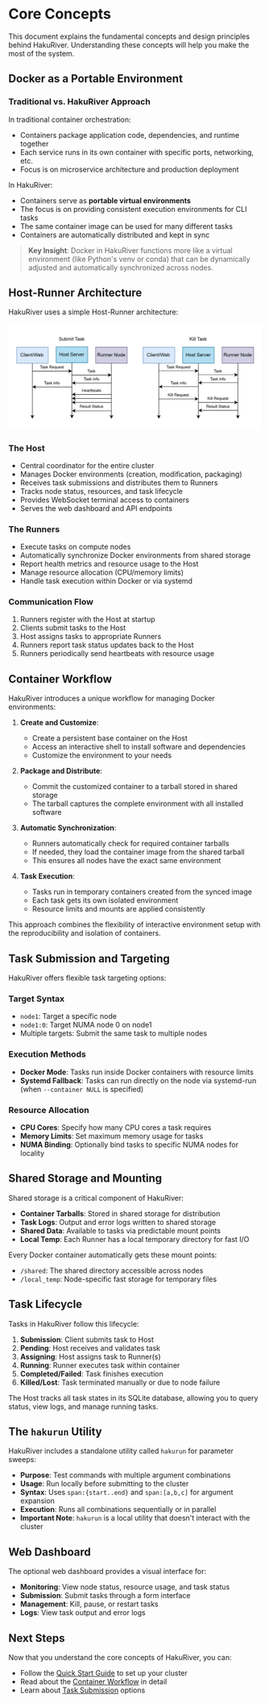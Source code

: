 # Core Concepts

This document explains the fundamental concepts and design principles behind HakuRiver. Understanding these concepts will help you make the most of the system.

## Docker as a Portable Environment

### Traditional vs. HakuRiver Approach

In traditional container orchestration:
- Containers package application code, dependencies, and runtime together
- Each service runs in its own container with specific ports, networking, etc.
- Focus is on microservice architecture and production deployment

In HakuRiver:
- Containers serve as **portable virtual environments**
- The focus is on providing consistent execution environments for CLI tasks
- The same container image can be used for many different tasks
- Containers are automatically distributed and kept in sync

> **Key Insight**: Docker in HakuRiver functions more like a virtual environment (like Python's venv or conda) that can be dynamically adjusted and automatically synchronized across nodes.

## Host-Runner Architecture

HakuRiver uses a simple Host-Runner architecture:

![HakuRiver Flow](../../image/README/HakuRiverFlow.jpg)

### The Host
- Central coordinator for the entire cluster
- Manages Docker environments (creation, modification, packaging)
- Receives task submissions and distributes them to Runners
- Tracks node status, resources, and task lifecycle
- Provides WebSocket terminal access to containers
- Serves the web dashboard and API endpoints

### The Runners
- Execute tasks on compute nodes
- Automatically synchronize Docker environments from shared storage
- Report health metrics and resource usage to the Host
- Manage resource allocation (CPU/memory limits)
- Handle task execution within Docker or via systemd

### Communication Flow
1. Runners register with the Host at startup
2. Clients submit tasks to the Host
3. Host assigns tasks to appropriate Runners
4. Runners report task status updates back to the Host
5. Runners periodically send heartbeats with resource usage

## Container Workflow

HakuRiver introduces a unique workflow for managing Docker environments:

1. **Create and Customize**:
   - Create a persistent base container on the Host
   - Access an interactive shell to install software and dependencies
   - Customize the environment to your needs
   
2. **Package and Distribute**:
   - Commit the customized container to a tarball stored in shared storage
   - The tarball captures the complete environment with all installed software
   
3. **Automatic Synchronization**:
   - Runners automatically check for required container tarballs
   - If needed, they load the container image from the shared tarball
   - This ensures all nodes have the exact same environment

4. **Task Execution**:
   - Tasks run in temporary containers created from the synced image
   - Each task gets its own isolated environment
   - Resource limits and mounts are applied consistently

This approach combines the flexibility of interactive environment setup with the reproducibility and isolation of containers.

## Task Submission and Targeting

HakuRiver offers flexible task targeting options:

### Target Syntax
- `node1`: Target a specific node
- `node1:0`: Target NUMA node 0 on node1
- Multiple targets: Submit the same task to multiple nodes

### Execution Methods
- **Docker Mode**: Tasks run inside Docker containers with resource limits
- **Systemd Fallback**: Tasks can run directly on the node via systemd-run (when `--container NULL` is specified)

### Resource Allocation
- **CPU Cores**: Specify how many CPU cores a task requires
- **Memory Limits**: Set maximum memory usage for tasks
- **NUMA Binding**: Optionally bind tasks to specific NUMA nodes for locality

## Shared Storage and Mounting

Shared storage is a critical component of HakuRiver:

- **Container Tarballs**: Stored in shared storage for distribution
- **Task Logs**: Output and error logs written to shared storage
- **Shared Data**: Available to tasks via predictable mount points
- **Local Temp**: Each Runner has a local temporary directory for fast I/O

Every Docker container automatically gets these mount points:
- `/shared`: The shared directory accessible across nodes
- `/local_temp`: Node-specific fast storage for temporary files

## Task Lifecycle

Tasks in HakuRiver follow this lifecycle:

1. **Submission**: Client submits task to Host
2. **Pending**: Host receives and validates task
3. **Assigning**: Host assigns task to Runner(s)
4. **Running**: Runner executes task within container
5. **Completed/Failed**: Task finishes execution
6. **Killed/Lost**: Task terminated manually or due to node failure

The Host tracks all task states in its SQLite database, allowing you to query status, view logs, and manage running tasks.

## The `hakurun` Utility

HakuRiver includes a standalone utility called `hakurun` for parameter sweeps:

- **Purpose**: Test commands with multiple argument combinations
- **Usage**: Run locally before submitting to the cluster
- **Syntax**: Uses `span:{start..end}` and `span:[a,b,c]` for argument expansion
- **Execution**: Runs all combinations sequentially or in parallel
- **Important Note**: `hakurun` is a local utility that doesn't interact with the cluster

## Web Dashboard

The optional web dashboard provides a visual interface for:

- **Monitoring**: View node status, resource usage, and task status
- **Submission**: Submit tasks through a form interface
- **Management**: Kill, pause, or restart tasks
- **Logs**: View task output and error logs

## Next Steps

Now that you understand the core concepts of HakuRiver, you can:

- Follow the [Quick Start Guide](quick-start.md) to set up your cluster
- Read about the [Container Workflow](../user-guides/container-workflow.md) in detail
- Learn about [Task Submission](../user-guides/task-submission.md) options